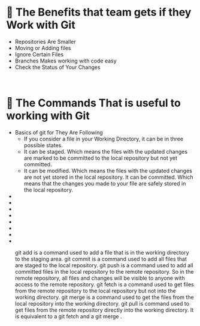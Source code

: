 
# 🚩 The Benefits that team gets if they Work with Git

<ul>
  <li>Repositories Are Smaller</li>
  <li>Moving or Adding files</li>
  <li>Ignore Certain Files</li>
  <li>Branches Makes working with code easy</li>
  <li>Check the Status of Your Changes</li>
</ul>
<br/>

# 🚀 The Commands That is useful to working with Git
<ul>
  <li>Basics of git for They Are Following
    <ul>
      <li>If you consider a file in your Working Directory, it can be in three possible states.</li>
      <li>It can be staged. Which means the files with the updated changes are marked to be committed to the local repository but not yet committed.</li>
      <li>It can be modified. Which means the files with the updated changes are not yet stored in the local repository.
    It can be committed. Which means that the changes you made to your file are safely stored in the local repository.</li>
    </ul>
  </li>
  <li>
  </li>
  <li></li>
  <li></li>
  <li></li>
  <li></li>
  <li></li>
  <li></li>
  <li></li>

git add is a command used to add a file that is in the working directory to the staging area.
git commit is a command used to add all files that are staged to the local repository.
git push is a command used to add all committed files in the local repository to the remote repository. So in the remote repository, all files and changes will be visible to anyone with access to the remote repository.
git fetch is a command used to get files from the remote repository to the local repository but not into the working directory.
git merge is a command used to get the files from the local repository into the working directory.
git pull is command used to get files from the remote repository directly into the working directory. It is equivalent to a git fetch and a git merge .

